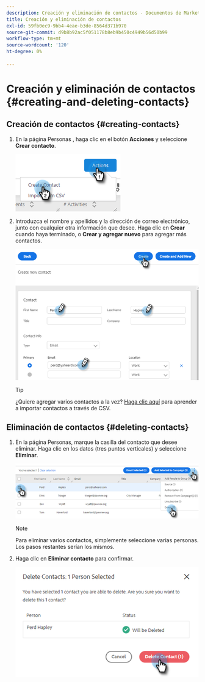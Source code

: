 ```yaml
---
description: Creación y eliminación de contactos - Documentos de Marketo - Documentación del producto
title: Creación y eliminación de contactos
exl-id: 59fb0ec9-9bb4-4eae-b3de-8564d371b970
source-git-commit: d9b8b92ac5f051178b8eb9b450c4949b56d50b99
workflow-type: tm+mt
source-wordcount: '120'
ht-degree: 0%

---
```


# Creación y eliminación de contactos {#creating-and-deleting-contacts}

## Creación de contactos {#creating-contacts}

1. En la página Personas , haga clic en el botón **Acciones** y seleccione **Crear contacto**.

   ![](assets/creating-and-deleting-contacts-1.png)

1. Introduzca el nombre y apellidos y la dirección de correo electrónico, junto con cualquier otra información que desee. Haga clic en **Crear** cuando haya terminado, o **Crear y agregar nuevo** para agregar más contactos.

   ![](assets/creating-and-deleting-contacts-2.png)

   >[!TIP]
   >
   >¿Quiere agregar varios contactos a la vez? [Haga clic aquí](/help/marketo/product-docs/marketo-sales-insight/actions/people/managing-contacts/import-contacts-via-csv.md) para aprender a importar contactos a través de CSV.

## Eliminación de contactos {#deleting-contacts}

1. En la página Personas, marque la casilla del contacto que desee eliminar. Haga clic en los datos (tres puntos verticales) y seleccione **Eliminar**.

   ![](assets/creating-and-deleting-contacts-3.png)

   >[!NOTE]
   >
   >Para eliminar varios contactos, simplemente seleccione varias personas. Los pasos restantes serían los mismos.

1. Haga clic en **Eliminar contacto** para confirmar.

   ![](assets/creating-and-deleting-contacts-4.png)
